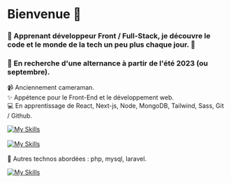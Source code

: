 # Bienvenue :wave: 
 
 ### 💫 Apprenant développeur Front / Full-Stack, je découvre le code et le monde de la tech un peu plus chaque jour. 💫
 
 ### :mag_right: En recherche d'une alternance à partir de l'été 2023 (ou septembre).
 
:video_camera: Anciennement cameraman.<br />
:sparkles: Appétence pour le Front-End et le développement web.<br />
:computer: En apprentissage de React, Next-js, Node, MongoDB, Tailwind, Sass, Git / Github.<br />

[![My Skills](https://skillicons.dev/icons?i=html,css,tailwind,sass,js)](https://skillicons.dev)<br />
<br />
[![My Skills](https://skillicons.dev/icons?i=js,react,nextjs,nodejs,mongodb,git,github)](https://skillicons.dev)<br />
<br />
:microscope: Autres technos abordées : php, mysql, laravel.<br />

[![My Skills](https://skillicons.dev/icons?i=php,mysql,laravel)](https://skillicons.dev)<br />
<br />


 

